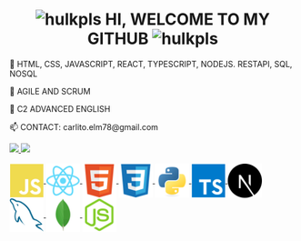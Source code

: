 <h1></h1>
<h1 align="center"> <img src="https://i.imgur.com/ZEkFJCG.gif" height="40" width="40" alt="hulkpls"> HI, WELCOME TO MY GITHUB <img src="https://i.imgur.com/ZEkFJCG.gif" height="40" width="40" alt="hulkpls"></h1>

<p> 🌱 HTML, CSS, JAVASCRIPT, REACT, TYPESCRIPT, NODEJS. RESTAPI, SQL, NOSQL</p>
<p> 🌱 AGILE AND SCRUM</p>
<p> 🌱 C2 ADVANCED ENGLISH</p>
<p> 📫 CONTACT: carlito.elm78@gmail.com </p>

<div align="left" display="flex">
  <a href="https://github.com/cmesquitawz">
  <img height="200em" src="https://github-readme-stats.vercel.app/api?username=shirator&show_icons=true&theme=dark&include_all_commits=true&count_private=true"/>
  <img height="200em" src="https://github-readme-stats.vercel.app/api/top-langs/?username=shirator&layout=compact&langs_count=7&theme=dark"/>
</div>

<div style="display: inline_block" align="left"><br>
  <img align="center" alt="cmesquitawz-Js" height="60" width="60" src="https://raw.githubusercontent.com/devicons/devicon/master/icons/javascript/javascript-plain.svg">
  <img align="center" alt="cmesquitawz-React" height="60" width="60" src="https://raw.githubusercontent.com/devicons/devicon/master/icons/react/react-original.svg">
  <img align="center" alt="cmessquitawz-HTML" height="60" width="60" src="https://raw.githubusercontent.com/devicons/devicon/master/icons/html5/html5-original.svg">
  <img align="center" alt="cmesquitawz-CSS" height="60" width="60" src="https://raw.githubusercontent.com/devicons/devicon/master/icons/css3/css3-original.svg">
  <img align="center" alt="cmesquitawz-Python" height="60" width="60" src="https://raw.githubusercontent.com/devicons/devicon/master/icons/python/python-original.svg">
  <img align="center" alt="cmesquitawz-typescript" height="60" width="60" src="https://raw.githubusercontent.com/devicons/devicon/master/icons/typescript/typescript-original.svg">
<img align="center" alt="cmesquitawznext" height="60" width="60" src="https://raw.githubusercontent.com/devicons/devicon/1119b9f84c0290e0f0b38982099a2bd027a48bf1/icons/nextjs/nextjs-original.svg">
<img align="center" alt="cmesquitawz-Js" height="60" width="60" src="https://raw.githubusercontent.com/devicons/devicon/1119b9f84c0290e0f0b38982099a2bd027a48bf1/icons/mysql/mysql-original.svg">
<img align="center" alt="cmesquitawz-Js" height="60" width="60" src="https://raw.githubusercontent.com/devicons/devicon/1119b9f84c0290e0f0b38982099a2bd027a48bf1/icons/mongodb/mongodb-original.svg">
<img align="center" alt="cmesquitawz-Js" height="60" width="60" src="https://raw.githubusercontent.com/devicons/devicon/1119b9f84c0290e0f0b38982099a2bd027a48bf1/icons/nodejs/nodejs-original.svg">

</div>
 
